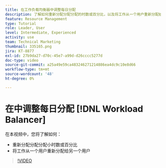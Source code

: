 ```yaml
---
title: 在工作负载均衡器中调整每日分配
description: 了解如何重新分配分配分配的时数或百分比，以及将工作从一个用户重新分配给另一个用户。
feature: Resource Management
type: Tutorial
role: Leader, User
level: Intermediate, Experienced
activity: use
team: Technical Marketing
thumbnail: 335165.png
jira: KT-8877
exl-id: 27b9da27-d70c-45e7-a99d-d26cccc5277d
doc-type: video
source-git-commit: a25a49e59ca483246271214886ea4dc9c10e8d66
workflow-type: tm+mt
source-wordcount: '48'
ht-degree: 0%

---
```


# 在中调整每日分配 [!DNL Workload Balancer]

在本视频中，您将了解如何：

* 重新分配分配分配小时数或百分比
* 将工作从一个用户重新分配给另一个用户


>[!VIDEO](https://video.tv.adobe.com/v/335165/?quality=12&learn=on)
